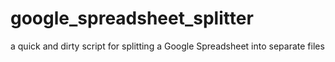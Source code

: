 # google_spreadsheet_splitter
a quick and dirty script for splitting a Google Spreadsheet into separate files
